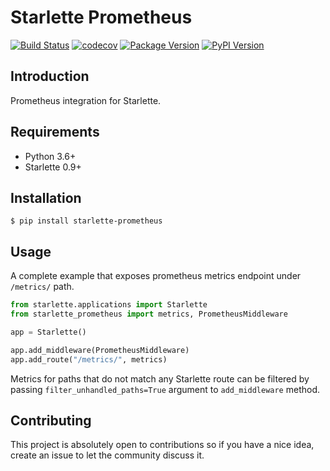 # Starlette Prometheus
[![Build Status](https://github.com/perdy/starlette-prometheus/workflows/Continuous%20Integration/badge.svg)](https://github.com/perdy/starlette-prometheus/actions)
[![codecov](https://codecov.io/gh/perdy/starlette-prometheus/branch/master/graph/badge.svg)](https://codecov.io/gh/perdy/starlette-prometheus)
[![Package Version](https://img.shields.io/pypi/v/starlette-prometheus?logo=PyPI&logoColor=white)](https://pypi.org/project/starlette-prometheus/)
[![PyPI Version](https://img.shields.io/pypi/pyversions/starlette-prometheus?logo=Python&logoColor=white)](https://pypi.org/project/starlette-prometheus/)

## Introduction

Prometheus integration for Starlette.

## Requirements

* Python 3.6+
* Starlette 0.9+

## Installation

```console
$ pip install starlette-prometheus
```

## Usage

A complete example that exposes prometheus metrics endpoint under `/metrics/` path.

```python
from starlette.applications import Starlette
from starlette_prometheus import metrics, PrometheusMiddleware

app = Starlette()

app.add_middleware(PrometheusMiddleware)
app.add_route("/metrics/", metrics)
```

Metrics for paths that do not match any Starlette route can be filtered by passing
`filter_unhandled_paths=True` argument to `add_middleware` method.

## Contributing

This project is absolutely open to contributions so if you have a nice idea, create an issue to let the community 
discuss it.

